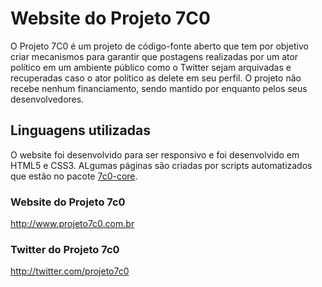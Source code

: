 # Website do Projeto 7C0
O Projeto 7C0 é um projeto de código-fonte aberto que tem por objetivo criar mecanismos para garantir que postagens realizadas por um ator político em um ambiente público como o Twitter sejam arquivadas e recuperadas caso o ator político as delete em seu perfil. O projeto não recebe nenhum financiamento, sendo mantido por enquanto pelos seus desenvolvedores.

## Linguagens utilizadas
O website foi desenvolvido para ser responsivo e foi desenvolvido em HTML5 e CSS3. ALgumas páginas são criadas por scripts automatizados que estão no pacote [7c0-core](https://github.com/projeto7c0/7c0-core).

### Website do Projeto 7c0
http://www.projeto7c0.com.br

### Twitter do Projeto 7c0
http://twitter.com/projeto7c0
